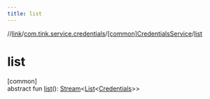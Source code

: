 ```yaml
---
title: list
---
```

//[link](../../../index.html)/[com.tink.service.credentials](../index.html)/[[common]CredentialsService](index.html)/[list](list.html)



# list



[common]\
abstract fun [list](list.html)(): [Stream](../../com.tink.service.streaming.publisher/[common]-stream/index.html)&lt;[List](https://kotlinlang.org/api/latest/jvm/stdlib/kotlin.collections/-list/index.html)&lt;[Credentials](../../com.tink.model.credentials/[common]-credentials/index.html)&gt;&gt;





